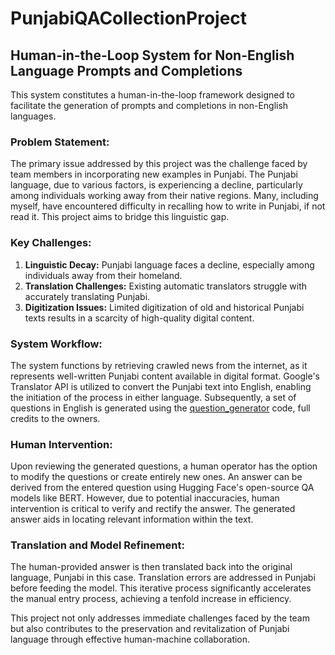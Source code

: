 # PunjabiQACollectionProject

## Human-in-the-Loop System for Non-English Language Prompts and Completions

This system constitutes a human-in-the-loop framework designed to facilitate the generation of prompts and completions in non-English languages.

### Problem Statement:

The primary issue addressed by this project was the challenge faced by team members in incorporating new examples in Punjabi. The Punjabi language, due to various factors, is experiencing a decline, particularly among individuals working away from their native regions. Many, including myself, have encountered difficulty in recalling how to write in Punjabi, if not read it. This project aims to bridge this linguistic gap. 

### Key Challenges:

1. **Linguistic Decay:** Punjabi language faces a decline, especially among individuals away from their homeland.
2. **Translation Challenges:** Existing automatic translators struggle with accurately translating Punjabi.
3. **Digitization Issues:** Limited digitization of old and historical Punjabi texts results in a scarcity of high-quality digital content.

### System Workflow:

The system functions by retrieving crawled news from the internet, as it represents well-written Punjabi content available in digital format. Google's Translator API is utilized to convert the Punjabi text into English, enabling the initiation of the process in either language. Subsequently, a set of questions in English is generated using the [question_generator](https://github.com/AMontgomerie/question_generator/tree/master) code, full credits to the owners.

### Human Intervention:

Upon reviewing the generated questions, a human operator has the option to modify the questions or create entirely new ones. An answer can be derived from the entered question using Hugging Face's open-source QA models like BERT. However, due to potential inaccuracies, human intervention is critical to verify and rectify the answer. The generated answer aids in locating relevant information within the text.

### Translation and Model Refinement:

The human-provided answer is then translated back into the original language, Punjabi in this case. Translation errors are addressed in Punjabi before feeding the model. This iterative process significantly accelerates the manual entry process, achieving a tenfold increase in efficiency.

This project not only addresses immediate challenges faced by the team but also contributes to the preservation and revitalization of Punjabi language through effective human-machine collaboration.
